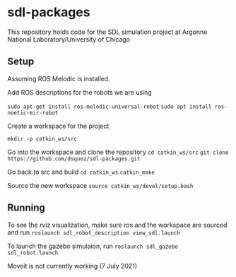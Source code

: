 # sdl-packages

This repository holds code for the SDL simulation project at Argonne National Laboratory/University of Chicago

## Setup
Assuming ROS Melodic is installed.

Add ROS descriptions for the robots we are using

`sudo apt-get install ros-melodic-universal-robot`
`sudo apt install ros-noetic-mir-robot`

Create a workspace for the project

`mkdir -p catkin_ws/src`

Go into the workspace and clone the repository
`cd catkin_ws/src`
`git clone https://github.com/dsquez/sdl-packages.git`

Go back to src and build
`cd catkin_ws`
`catkin_make`

Source the new workspace
`source catkin_ws/devel/setup.bash`

## Running
To see the rviz visualization, make sure ros and the workspace are sourced and run
`roslaunch sdl_robot_description view_sdl.launch`

To launch the gazebo simulaion, run
`roslaunch sdl_gazebo sdl_robot.launch`

Moveit is not currently working (7 July 2021)
